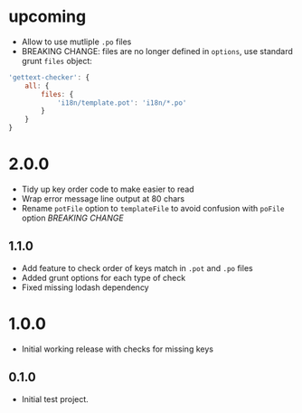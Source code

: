 # upcoming

* Allow to use mutliple `.po` files
* BREAKING CHANGE: files are no longer defined in `options`, use standard grunt `files` object:
```js
'gettext-checker': {
    all: {
        files: {
            'i18n/template.pot': 'i18n/*.po'
        }
    }
}
```


# 2.0.0
* Tidy up key order code to make easier to read
* Wrap error message line output at 80 chars
* Rename `potFile` option to `templateFile` to avoid confusion with `poFile` option *BREAKING CHANGE*

## 1.1.0
* Add feature to check order of keys match in `.pot` and `.po` files
* Added grunt options for each type of check
* Fixed missing lodash dependency

# 1.0.0
* Initial working release with checks for missing keys

## 0.1.0
* Initial test project.
